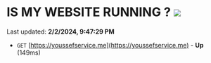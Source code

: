 # IS MY WEBSITE RUNNING ? [![](https://img.shields.io/static/v1?label=Sponsor&message=%E2%9D%A4&logo=GitHub&color=%23fe8e86)](https://github.com/sponsors/<username>)

Last updated: **2/2/2024, 9:47:29 PM**

- `GET` [https://youssefservice.me](https://youssefservice.me) - **Up** (149ms)
